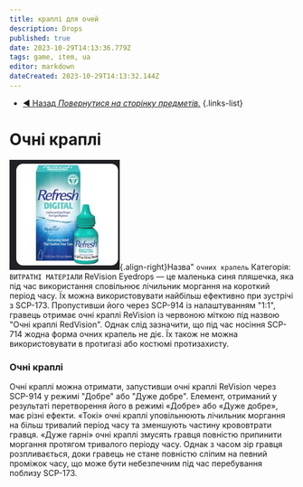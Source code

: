 ```yaml
---
title: краплі для очей
description: Drops
published: true
date: 2023-10-29T14:13:36.779Z
tags: game, item, ua
editor: markdown
dateCreated: 2023-10-29T14:13:32.144Z
---
```


- [:arrow_backward: Назад *Повернутися на сторінку предметів.*](/uk/game/items#items)
{.links-list}
# Очні краплі
![eye_dros.png](/images/items/eye_dros.png){.align-right}Назва" `очних крапель`
Категорія: `ВИТРАТНІ МАТЕРІАЛИ`
ReVision Eyedrops — це маленька синя пляшечка, яка під час використання сповільнює лічильник моргання на короткий період часу. Їх можна використовувати найбільш ефективно при зустрічі з SCP-173. Пропустивши його через SCP-914 із налаштуванням "1:1", гравець отримає очні краплі ReVision із червоною міткою під назвою "Очні краплі RedVision". Однак слід зазначити, що під час носіння SCP-714 жодна форма очних крапель не діє. Їх також не можна використовувати в протигазі або костюмі протизахисту.

### Очні краплі
Очні краплі можна отримати, запустивши очні краплі ReVision через SCP-914 у режимі "Добре" або "Дуже добре". Елемент, отриманий у результаті перетворення його в режимі «Добре» або «Дуже добре», має різні ефекти. «Токі» очні краплі уповільнюють лічильник моргання на більш тривалий період часу та зменшують частину крововтрати гравця. «Дуже гарні» очні краплі змусять гравця повністю припинити моргання протягом тривалого періоду часу. Однак з часом зір гравця розпливається, доки гравець не стане повністю сліпим на певний проміжок часу, що може бути небезпечним під час перебування поблизу SCP-173.